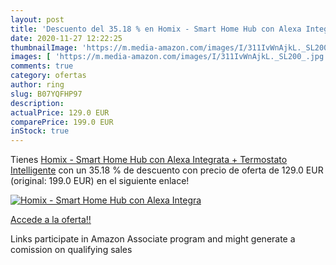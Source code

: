 ```yaml
---
layout: post
title: 'Descuento del 35.18 % en Homix - Smart Home Hub con Alexa Integra'
date: 2020-11-27 12:22:25
thumbnailImage: 'https://m.media-amazon.com/images/I/311IvWnAjkL._SL200_.jpg'
images: [ 'https://m.media-amazon.com/images/I/311IvWnAjkL._SL200_.jpg' ]
comments: true
category: ofertas
author: ring
slug: B07YQFHP97
description:
actualPrice: 129.0 EUR
comparePrice: 199.0 EUR
inStock: true
---
```


Tienes [Homix - Smart Home Hub con Alexa Integrata + Termostato Intelligente](https://www.amazon.it/dp/B07YQFHP97/?tag=tolees00-21) con un 35.18 % de descuento con precio de oferta de 129.0 EUR (original: 199.0 EUR) en el siguiente enlace!

[![Homix - Smart Home Hub con Alexa Integra](https://m.media-amazon.com/images/I/311IvWnAjkL._SL200_.jpg)](https://www.amazon.it/dp/B07YQFHP97/?tag=tolees00-21)

[Accede a la oferta!!](https://www.amazon.it/dp/B07YQFHP97/?tag=tolees00-21)

Links participate in Amazon Associate program and might generate a comission on qualifying sales


